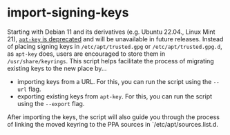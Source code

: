# import-signing-keys

Starting with Debian 11 and its derivatives (e.g. Ubuntu 22.04., Linux Mint 21), [`apt-key` is deprecated](https://www.linuxuprising.com/2021/01/apt-key-is-deprecated-how-to-add.html) and will be unavailable in future releases. Instead of placing signing keys in `/etc/apt/trusted.gpg` or `/etc/apt/trusted.gpg.d`, as `apt-key` does, users are encouraged to store them in `/usr/share/keyrings`. This script helps facilitate the process of migrating existing keys to the new place by...

* importing keys from a URL. For this, you can run the script using the `--url` flag.
* exporting existing keys from `apt-key`. For this, you can run the script using the `--export` flag.

After importing the keys, the script will also guide you through the process of linking the moved keyring to the PPA sources in `/etc/apt/sources.list.d.
